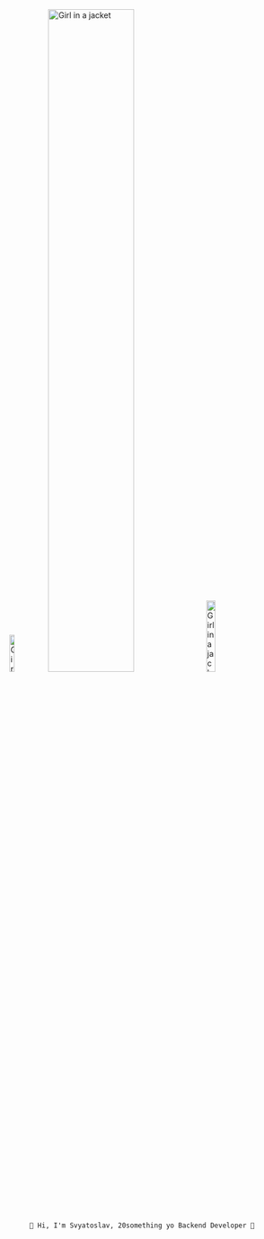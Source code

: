 <div>
    <img style="width:13%" src="https://cdn.worldvectorlogo.com/logos/gopher.svg" alt="Girl in a jacket">
    <!-- <h3 style="width:20%">Hi, I'm Svyatoslav, 20something yo Software Engenier</p> -->
    <img style="width:55%" src="https://github-readme-streak-stats.herokuapp.com?user=margoRSq&theme=material-palenight&border_radius=10&mode=weekly" alt="Girl in a jacket">
    <img style="width:18%" src="https://www.svgrepo.com/show/331553/python-package-index.svg" alt="Girl in a jacket">
</div>

         👋 Hi, I'm Svyatoslav, 20something yo Backend Developer 🚀

